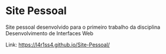 # Site Pessoal

Site pessoal desenvolvido para o primeiro trabalho da disciplina Desenvolvimento de Interfaces Web

Link: https://l4r1ss4.github.io/Site-Pessoal/
